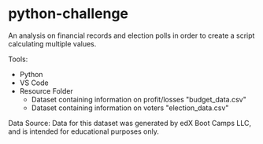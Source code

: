 # python-challenge
An analysis on financial records and election polls in order to create a script calculating multiple values.

Tools:
- Python
- VS Code
- Resource Folder
    - Dataset containing information on profit/losses "budget_data.csv"
    - Dataset containing information on voters "election_data.csv"
    

Data Source:
Data for this dataset was generated by edX Boot Camps LLC, and is intended for educational purposes only.

